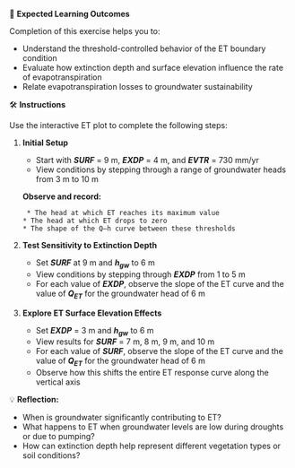 🎯 **Expected Learning Outcomes**

Completion of this exercise helps you to:

- Understand the threshold-controlled behavior of the ET boundary condition
- Evaluate how extinction depth and surface elevation influence the rate of evapotranspiration
- Relate evapotranspiration losses to groundwater sustainability

🛠️ **Instructions**

Use the interactive ET plot to complete the following steps:

1. **Initial Setup**
    * Start with **_SURF_** = 9 m, **_EXDP_** = 4 m, and **_EVTR_** = 730 mm/yr 
    * View conditions by stepping through a range of groundwater heads from 3 m to 10 m

    **Observe and record:**

        * The head at which ET reaches its maximum value
       * The head at which ET drops to zero
       * The shape of the Q–h curve between these thresholds

2. **Test Sensitivity to Extinction Depth**

    * Set **_SURF_** at 9 m and **$h_{gw}$** to 6 m
    * View conditions by stepping through **_EXDP_** from 1 to 5 m
    * For each value of **_EXDP_**, observe the slope of the ET curve and the value of **$Q_{ET}$** for the groundwater head of 6 m

3. **Explore ET Surface Elevation Effects**

    * Set _**EXDP**_ = 3 m  and **$h_{gw}$** to 6 m
    * View results for _**SURF**_ = 7 m, 8 m, 9 m, and 10 m
    * For each value of _**SURF**_, observe the slope of the ET curve and the value of **$Q_{ET}$** for the groundwater head of 6 m
    * Observe how this shifts the entire ET response curve along the vertical axis

💡 **Reflection:**
- When is groundwater significantly contributing to ET?
- What happens to ET when groundwater levels are low during droughts or due to pumping?
- How can extinction depth help represent different vegetation types or soil conditions?